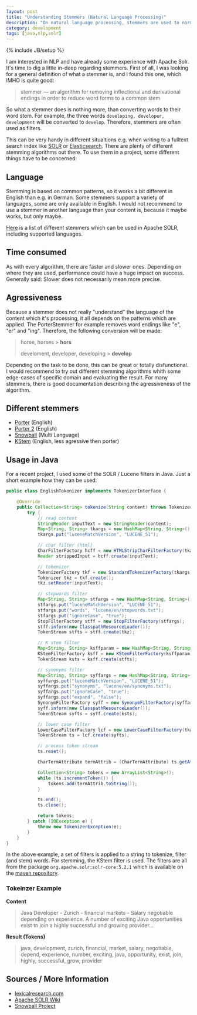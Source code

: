 ```yaml
---
layout: post
title: "Understanding Stemmers (Natural Language Processing)"
description: "On natural language processing, stemmers are used to normalize words. This blogpost gives a short overview."
category: development
tags: [java,nlp,solr]
---
```

{% include JB/setup %}

I am interested in NLP and have already some experience with Apache Solr. It's time to dig a little in-deep regarding 
stemmers. First of all, I was looking for a general definition of what a stemmer is, and I found this one, which IMHO 
is quite good:

> stemmer &mdash; an algorithm for removing inflectional and derivational endings in order to reduce word forms to a common stem

So what a stemmer does is nothing more, than converting words to their word stem. For example, the three 
words ```developing, developer, development``` will be converted to ```develop```. Therefore, stemmers are often used 
as filters.

This can be very handy in different situaltions e.g. when writing to a fulltext search index like 
[SOLR](http://lucene.apache.org/solr/) or [Elasticsearch](https://www.elastic.co/products/elasticsearch). 
There are plenty of different stemming algorithms out there. To use them in a project, some different things have to 
be concerned:

## Language

Stemming is based on common patterns, so it works a bit different in English than e.g. in German. Some stemmers support 
a variety of languages, some are only available in English. I would not recommend to use a stemmer in another language
than your content is, because it maybe works, but only maybe.

[Here](https://wiki.apache.org/solr/AnalyzersTokenizersTokenFilters#Stemming) is a list of different stemmers which can 
be used in Apache SOLR, including supported languages.

## Time consumed

As with every algorithm, there are faster and slower ones. Depending on where they are used, performance could have a huge 
impact on success. Generally said: Slower does not necessarily mean more precise.

## Agressiveness

Because a stemmer does not really "understand" the language of the content which it's processing, it all depends on the 
patterns which are applied. The PorterStemmer for example removes word endings like "e", "er" and "ing". 
Therefore, the following conversion will be made:

> horse, horses &gt; **hors**
>
> develoment, developer, developing &gt; **develop**

Depending on the task to be done, this can be great or totally disfunctional. I would recommend to try out different 
stemming algorithms whith some edge-cases of specific domain and evaluating the result. For many stemmers, there is 
good documentation describing the agressiveness of the algorithm.

## Different stemmers

* [Porter](http://tartarus.org/~martin/PorterStemmer/) (English)
* [Porter 2](http://snowball.tartarus.org/algorithms/english/stemmer.html) (English)
* [Snowball](http://snowball.tartarus.org/) (Multi Language)
* [KStem](http://lexicalresearch.com/kstem-doc.txt) (English, less agressive then porter)

## Usage in Java

For a recent project, I used some of the SOLR / Lucene filters in Java. Just a short example how they can be used:

```java
public class EnglishTokenizer implements TokenizerInterface {

    @Override
    public Collection<String> tokenize(String content) throws TokenizerException {
        try {
            // read content
            StringReader inputText = new StringReader(content);
            Map<String, String> tkargs = new HashMap<String, String>();
            tkargs.put("luceneMatchVersion", "LUCENE_51");

            // char filter (html)
            CharFilterFactory hcff = new HTMLStripCharFilterFactory(tkargs);
            Reader strippedInput = hcff.create(inputText);

            // tokenizer
            TokenizerFactory tkf = new StandardTokenizerFactory(tkargs);
            Tokenizer tkz = tkf.create();
            tkz.setReader(inputText);

            // stopwords filter
            Map<String, String> stfargs = new HashMap<String, String>();
            stfargs.put("luceneMatchVersion", "LUCENE_51");
            stfargs.put("words", "lucene/en/stopwords.txt");
            stfargs.put("ignoreCase", "true");
            StopFilterFactory stff = new StopFilterFactory(stfargs);
            stff.inform(new ClasspathResourceLoader());
            TokenStream stfts = stff.create(tkz);

            // K stem filter
            Map<String, String> ksffparam = new HashMap<String, String>();
            KStemFilterFactory ksff = new KStemFilterFactory(ksffparam);
            TokenStream ksts = ksff.create(stfts);

            // synonyms filter
            Map<String, String> syffargs = new HashMap<String, String>();
            syffargs.put("luceneMatchVersion", "LUCENE_51");
            syffargs.put("synonyms", "lucene/en/synonyms.txt");
            syffargs.put("ignoreCase", "true");
            syffargs.put("expand", "false");
            SynonymFilterFactory syff = new SynonymFilterFactory(syffargs);
            syff.inform(new ClasspathResourceLoader());
            TokenStream syfts = syff.create(ksts);

            // lower case filter
            LowerCaseFilterFactory lcf = new LowerCaseFilterFactory(tkargs);
            TokenStream ts = lcf.create(syfts);

            // process token stream
            ts.reset();

            CharTermAttribute termAttrib = (CharTermAttribute) ts.getAttribute(CharTermAttribute.class);

            Collection<String> tokens = new ArrayList<String>();
            while (ts.incrementToken()) {
                tokens.add(termAttrib.toString());
            }

            ts.end();
            ts.close();

            return tokens;
        } catch (IOException e) {
            throw new TokenizerException(e);
        }
    }
}
```

In the above example, a set of filters is applied to a string to tokenize, filter (and stem) words. For stemming, the 
KStem filter is used. The filters are all from the package ```org.apache.solr:solr-core:5.2.1``` which is available on 
the [maven repository](http://mvnrepository.com/artifact/org.apache.solr/solr-core/5.2.1). 

### Tokeinzer Example

**Content**

> Java Developer - Zurich - financial markets - Salary negotiable depending on experience. A number of exciting Java 
> opportunities exist to join a highly successful and growing provider...

**Result (Tokens)**

> java, development, zurich, financial, market, salary, negotiable, depend, experience, number, exciting, java, 
> opportunity, exist, join, highly, successful, grow, provider

## Sources / More Information

* [lexicalresearch.com](http://lexicalresearch.com/papers.html)
* [Apache SOLR Wiki](https://wiki.apache.org/solr/LanguageAnalysis)
* [Snowball Project](http://snowball.tartarus.org/)